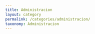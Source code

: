 ```yaml
---
title: Administracion
layout: category
permalink: /categories/administracion/
taxonomy: Administracion
---
```

